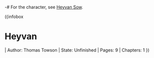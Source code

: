 -# For the character, see [Heyvan Sow](/heyvan-sow).

<NoteBlock
  label="This page is currently unfinished and is in development."
  text="Please be patient while we get it set up."
  type="warning"
/>

({infobox
# Heyvan
| Author: Thomas Towson
| State: Unfinished
| Pages: 9
| Chapters: 1
})

<InfoBox
  label="Heyvan"
  :content="{
    '': [
      { key: 'Author', value: 'Thomas Towson' },
      { key: 'State', value: 'Unfinished' },
      { key: 'Pages', value: '9' },
      { key: 'Chapters', value: '1' },
    ],
  }"
/>